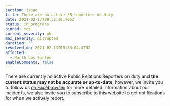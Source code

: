 ```yaml
---
section: issue
title: There are no active PR reporters on duty
date: 2021-02-13T00:32:18.705Z
status: in_progress
pinned: top
current_severity: ok
max_severity: disrupted
duration: ""
resolved_on: 2021-02-13T00:33:04.479Z
affected:
  - North Los Santos
enableComments: false
---
```

There are currently no active Public Relations Reporters on duty and **the current status may not be accurate or up-to-date**, however, we invite you to follow us [on Facebrowser](https://face.gta.world/pages/LSFire) for more detailed information about our incidents, we also invite you to subscribe to this website to get notifications for when we actively report.